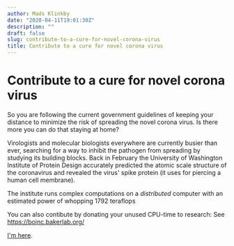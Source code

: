 ```yaml
---
author: Mads Klinkby
date: "2020-04-11T19:01:30Z"
description: ""
draft: false
slug: contribute-to-a-cure-for-novel-corona-virus
title: Contribute to a cure for novel corona virus
---
```


# Contribute to a cure for novel corona virus

So you are following the current government guidelines of keeping your distance to minimize the risk of spreading the novel corona virus. Is there more you can do that staying at home?

Virologists and molecular biologists everywhere are currently busier than ever, searching for a way to inhibit the pathogen from spreading by studying its building blocks. Back in February the University of Washington Institute of Protein Design accurately predicted the atomic scale structure of the coronavirus and revealed the virus' spike protein (it uses for piercing a human cell membrane).

The institute runs complex computations on a *distributed* computer with an estimated power of whopping 1792 teraflops

You can also contibute by donating your unused CPU-time to research: See https://boinc.bakerlab.org/


[I'm here](https://www.boincstats.com/stats/14/user/detail/2131018).
